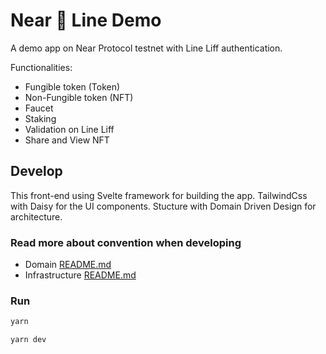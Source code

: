 # Near 🔗 Line Demo

A demo app on Near Protocol testnet with Line Liff authentication.

Functionalities:
- Fungible token (Token)
- Non-Fungible token (NFT)
- Faucet
- Staking
- Validation on Line Liff
- Share and View NFT

## Develop

This front-end using Svelte framework for building the app. TailwindCss with Daisy for the UI components. Stucture with Domain Driven Design for architecture.

### Read more about convention when developing

- Domain [README.md](./src/domain/README.md)
- Infrastructure [README.md](./src/infrastructure.md)

### Run

```bash
yarn

yarn dev
```
